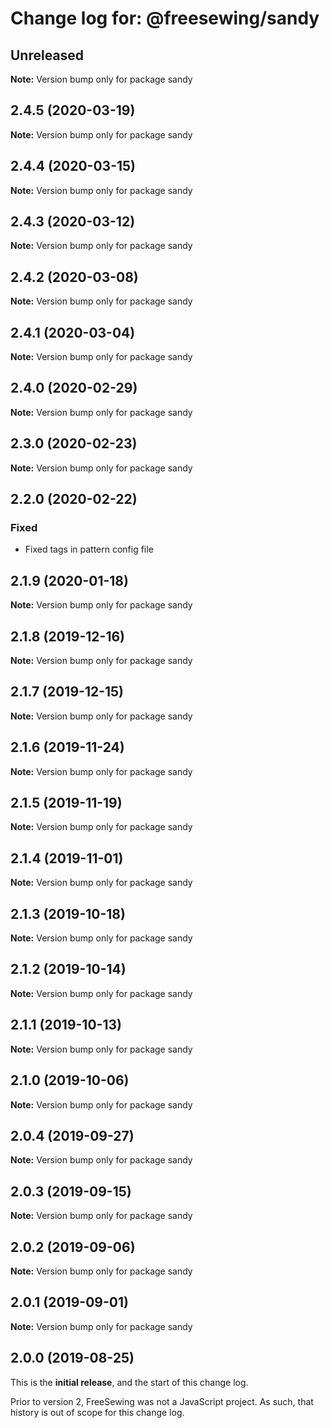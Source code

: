 # Change log for: @freesewing/sandy


## Unreleased

**Note:** Version bump only for package sandy


## 2.4.5 (2020-03-19)

**Note:** Version bump only for package sandy


## 2.4.4 (2020-03-15)

**Note:** Version bump only for package sandy


## 2.4.3 (2020-03-12)

**Note:** Version bump only for package sandy


## 2.4.2 (2020-03-08)

**Note:** Version bump only for package sandy


## 2.4.1 (2020-03-04)

**Note:** Version bump only for package sandy


## 2.4.0 (2020-02-29)

**Note:** Version bump only for package sandy


## 2.3.0 (2020-02-23)

**Note:** Version bump only for package sandy


## 2.2.0 (2020-02-22)

### Fixed

 - Fixed tags in pattern config file
## 2.1.9 (2020-01-18)

**Note:** Version bump only for package sandy


## 2.1.8 (2019-12-16)

**Note:** Version bump only for package sandy


## 2.1.7 (2019-12-15)

**Note:** Version bump only for package sandy


## 2.1.6 (2019-11-24)

**Note:** Version bump only for package sandy


## 2.1.5 (2019-11-19)

**Note:** Version bump only for package sandy


## 2.1.4 (2019-11-01)

**Note:** Version bump only for package sandy


## 2.1.3 (2019-10-18)

**Note:** Version bump only for package sandy


## 2.1.2 (2019-10-14)

**Note:** Version bump only for package sandy


## 2.1.1 (2019-10-13)

**Note:** Version bump only for package sandy


## 2.1.0 (2019-10-06)

**Note:** Version bump only for package sandy


## 2.0.4 (2019-09-27)

**Note:** Version bump only for package sandy


## 2.0.3 (2019-09-15)

**Note:** Version bump only for package sandy


## 2.0.2 (2019-09-06)

**Note:** Version bump only for package sandy


## 2.0.1 (2019-09-01)

**Note:** Version bump only for package sandy




## 2.0.0 (2019-08-25)

This is the **initial release**, and the start of this change log.

Prior to version 2, FreeSewing was not a JavaScript project.
As such, that history is out of scope for this change log.
